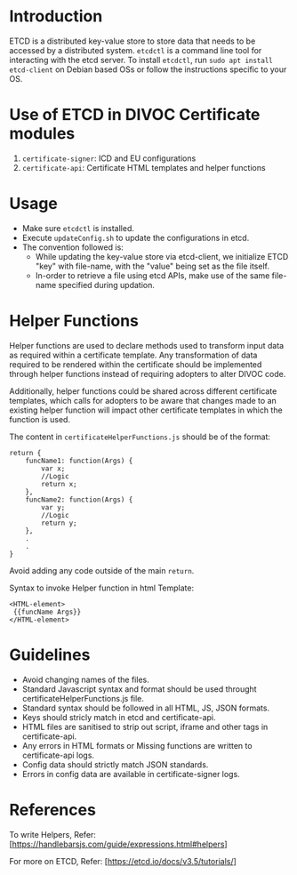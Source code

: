 # Introduction
ETCD is a distributed key-value store to store data that needs to be accessed by a distributed system.
`etcdctl` is a command line tool for interacting with the etcd server.
To install `etcdctl`, run `sudo apt install etcd-client` on Debian based OSs or follow the instructions specific to your OS.

# Use of ETCD in DIVOC Certificate modules
1. `certificate-signer`: ICD and EU configurations
2. `certificate-api`: Certificate HTML templates and helper functions

# Usage

- Make sure `etcdctl` is installed.
- Execute `updateConfig.sh` to update the configurations in etcd.
- The convention followed is:
    * While updating the key-value store via etcd-client, we initialize ETCD "key" with file-name, with the "value" being set as the file itself.
    * In-order to retrieve a file using etcd APIs, make use of the same file-name specified during updation.

# Helper Functions
Helper functions are used to declare methods used to transform input data as required within a certificate template. Any transformation of data required to be rendered within the certificate should be implemented through helper functions instead of requiring adopters to alter DIVOC code.

Additionally, helper functions could be shared across different certificate templates, which calls for adopters to be aware that changes made to an existing helper function will impact other certificate templates in which the function is used.

The content in `certificateHelperFunctions.js` should be of the format:
```
return {
    funcName1: function(Args) {
        var x;
        //Logic
        return x;
    },
    funcName2: function(Args) {
        var y;
        //Logic
        return y;
    },
    .
    .
}
```
Avoid adding any code outside of the main `return`.

Syntax to invoke Helper function in html Template:
```
<HTML-element>
 {{funcName Args}}
</HTML-element>
```
# Guidelines
- Avoid changing names of the files.
- Standard Javascript syntax and format should be used throught certificateHelperFunctions.js file.
- Standard syntax should be followed in all HTML, JS, JSON formats.
- Keys should stricly match in etcd and certificate-api.
- HTML files are sanitised to strip out script, iframe and other tags in certificate-api.
- Any errors in HTML formats or Missing functions are written to certificate-api logs.
- Config data should strictly match JSON standards.
- Errors in config data are available in certificate-signer logs.

# References
To write Helpers, Refer: [https://handlebarsjs.com/guide/expressions.html#helpers]

For more on ETCD, Refer: [https://etcd.io/docs/v3.5/tutorials/]
